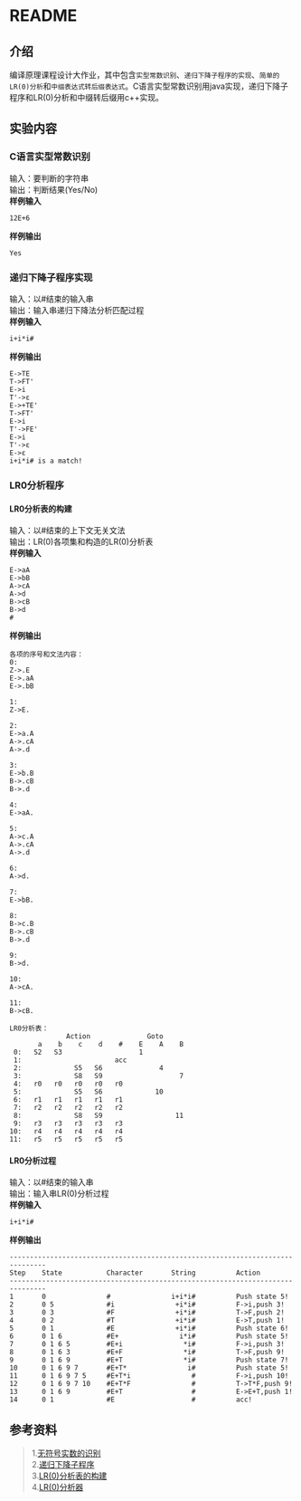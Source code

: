 # README

## 介绍

编译原理课程设计大作业，其中包含`实型常数识别`、`递归下降子程序的实现`、`简单的LR(0)分析`和`中缀表达式转后缀表达式`。C语言实型常数识别用java实现，递归下降子程序和LR(0)分析和中缀转后缀用c++实现。

## 实验内容

###  C语言实型常数识别

输入：要判断的字符串  
输出：判断结果(Yes/No)  
**样例输入**

```
12E+6
```

**样例输出**

```
Yes
```

###  递归下降子程序实现

输入：以#结束的输入串  
输出：输入串递归下降法分析匹配过程  
**样例输入**

```
i+i*i# 
```

**样例输出**

```
E->TE
T->FT'
E->i
T'->ε
E->+TE'
T->FT'
E->i
T'->FE'
E->i
T'->ε
E->ε
i+i*i# is a match!
```

###  LR0分析程序  

#### LR0分析表的构建

输入：以#结束的上下文无关文法  
输出：LR(0)各项集和构造的LR(0)分析表   
**样例输入**

```
E->aA
E->bB
A->cA
A->d
B->cB
B->d
#
```

**样例输出**

```
各项的序号和文法内容：
0:
Z->.E
E->.aA
E->.bB

1:
Z->E.

2:
E->a.A
A->.cA
A->.d

3:
E->b.B
B->.cB
B->.d

4:
E->aA.

5:
A->c.A
A->.cA
A->.d

6:
A->d.

7:
E->bB.

8:
B->c.B
B->.cB
B->.d

9:
B->d.

10:
A->cA.

11:
B->cB.

LR0分析表：
              Action              Goto
       a    b    c    d    #    E    A    B
 0:   S2   S3                   1
 1:                       acc
 2:             S5   S6              4
 3:             S8   S9                   7
 4:   r0   r0   r0   r0   r0
 5:             S5   S6             10
 6:   r1   r1   r1   r1   r1
 7:   r2   r2   r2   r2   r2
 8:             S8   S9                  11
 9:   r3   r3   r3   r3   r3
10:   r4   r4   r4   r4   r4
11:   r5   r5   r5   r5   r5
```
#### LR0分析过程

输入：以#结束的输入串  
输出：输入串LR(0)分析过程  
**样例输入**

```
i+i*i#
```

**样例输出**

```
-------------------------------------------------------------------------------
Step    State           Character       String          Action
-------------------------------------------------------------------------------
1       0               #               i+i*i#          Push state 5!
2       0 5             #i               +i*i#          F->i,push 3!
3       0 3             #F               +i*i#          T->F,push 2!
4       0 2             #T               +i*i#          E->T,push 1!
5       0 1             #E               +i*i#          Push state 6!
6       0 1 6           #E+               i*i#          Push state 5!
7       0 1 6 5         #E+i               *i#          F->i,push 3!
8       0 1 6 3         #E+F               *i#          T->F,push 9!
9       0 1 6 9         #E+T               *i#          Push state 7!
10      0 1 6 9 7       #E+T*               i#          Push state 5!
11      0 1 6 9 7 5     #E+T*i               #          F->i,push 10!
12      0 1 6 9 7 10    #E+T*F               #          T->T*F,push 9!
13      0 1 6 9         #E+T                 #          E->E+T,push 1!
14      0 1             #E                   #          acc!
```

## 参考资料

>1.[无符号实数的识别](https://blog.csdn.net/could9/article/details/105308106?utm_medium=distribute.pc_relevant_t0.none-task-blog-BlogCommendFromMachineLearnPai2-1.nonecase&depth_1-utm_source=distribute.pc_relevant_t0.none-task-blog-BlogCommendFromMachineLearnPai2-1.nonecase)     
>2.[递归下降子程序](http://www.doc88.com/p-6079867238812.html)   
>3.[LR(0)分析表的构建](https://blog.csdn.net/ScottWei_007/article/details/90244531?utm_medium=distribute.pc_relevant.none-task-blog-BlogCommendFromMachineLearnPai2-4.nonecase&depth_1-utm_source=distribute.pc_relevant.none-task-blog-BlogCommendFromMachineLearnPai2-4.nonecase)   
>4.[LR(0)分析器](http://www.doc88.com/p-3738460299584.html) 
